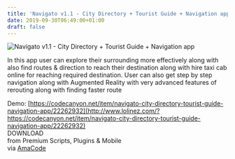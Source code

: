 ```yaml
---
title: 'Navigato v1.1 - City Directory + Tourist Guide + Navigation app'
date: 2019-09-30T06:49:00+01:00
draft: false
---
```


![Navigato v1.1 - City Directory + Tourist Guide + Navigation app](http://www.codelist.cc/uploads/posts/2019-09/1569822143_navigato.jpg "Navigato v1.1 - City Directory + Tourist Guide + Navigation app")  
  
In this app user can explore their surrounding more effectively along with also find routes & direction to reach their destination along with hire taxi cab online for reaching required destination. User can also get step by step navigation along with Augmented Reality with very advanced features of rerouting along with finding faster route  
  
Demo: [https://codecanyon.net/item/navigato-city-directory-tourist-guide-navigation-app/22262932](http://www.lolinez.com/?https://codecanyon.net/item/navigato-city-directory-tourist-guide-navigation-app/22262932)  
DOWNLOAD  
from Premium Scripts, Plugins & Mobile  
via [AmaCode](https://amazcode.ooo)